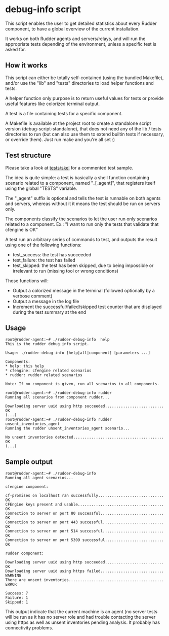debug-info script
===================

This script enables the user to get detailed statistics about every Rudder component, to have a global overview of the current installation.

It works on both Rudder agents and servers/relays, and will run the appropriate tests depending of the environment, unless a specific test is asked for.

How it works
------------

This script can either be totally self-contained (using the bundled Makefile), and/or use the "lib" and "tests" directories to load helper functions and tests.

A helper function only purpose is to return useful values for tests or provide useful features like colorized terminal output.

A test is a file containing tests for a specific component.

A Makefile is available at the project root to create a standalone script version (debug-script-standalone), that does not need any of the lib / tests directories to run
(but can also use them to extend builtin tests if necessary, or override them). Just run make and you're all set :)

Test structure
--------------

Please take a look at [tests/skel](tests/skel) for a commented test sample.

The idea is quite simple: a test is basically a shell function containing scenario related to a component, named "<component>_<scenario>[_agent]", that registers itself using the global "TESTS" variable.

The "_agent" suffix is optional and tells the test is runnable on both agents and servers, whereas without it it means the test should be run on servers only.

The components classify the scenarios to let the user run only scenarios related to a component.
Ex.: "I want to run only the tests that validate that cfengine is OK"

A test run an arbitrary series of commands to test, and outputs the result using one of the following functions:
* test_success: the test has succeeded
* test_failure: the test has failed
* test_skipped: the test has been skipped, due to being impossible or irrelevant to run (missing tool or wrong conditions)

Those functions will:
* Output a colorized message in the terminal (followed optionally by a verbose comment)
* Output a message in the log file
* Increment the successful/failed/skipped test counter that are displayed during the test summary at the end

Usage
-----

```
root@rudder-agent:~# ./rudder-debug-info  help
This is the rudder debug info script.

Usage: ./rudder-debug-info [help|all|component] [parameters ...]

Components:
* help: this help
* cfengine: cfengine related scenarios
* rudder: rudder related scenarios

Note: If no component is given, run all scenarios in all components.

root@rudder-agent:~# ./rudder-debug-info rudder
Running all scenarios from component rudder...

Downloading server uuid using http succeeded.......................... OK
(...)
root@rudder-agent:~# ./rudder-debug-info rudder unsent_inventories_agent
Running the rudder unsent_inventories_agent scenario...

No unsent inventories detected........................................ OK
(...)
```

Sample output
-------------

```
root@rudder-agent:~# ./rudder-debug-info 
Running all agent scenarios...

cfengine component:

cf-promises on localhost ran successfully............................. OK
CFEngine keys present and usable...................................... OK
Connection to server on port 80 successful............................ OK
Connection to server on port 443 successful........................... OK
Connection to server on port 514 successful........................... OK
Connection to server on port 5309 successful.......................... OK

rudder component:

Downloading server uuid using http succeeded.......................... OK
Downloading server uuid using https failed............................ WARNING
There are unsent inventories.......................................... ERROR

Success: 7
Failure: 1
Skipped: 1
```

This output indicate that the current machine is an agent (no server tests will be run as it has no server role
and had trouble contacting the server using https as well as unsent inventories pending analysis.
It probably has connectivity problems.
